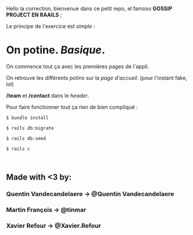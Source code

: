 Hello la correction, bienvenue dans ce petit repo, el famoso **GOSSIP PROJECT EN RAAILS** ;

Le principe de l'exercice est *simple* : 

# On potine. *Basique*.

On commence tout ça avec les premières pages de l'appli.

On retrouve les différents _potins_ sur la *page d'accueil*. (pour l'instant fake, lol)

__/team__ et __/contact__ dans le *header*.

Pour faire fonctionner tout ça rien de bien compliqué : 
~~~~~~~~~~~~~~~~~~~~
$ bundle install

$ rails db:migrate

$ rails db:seed

$ rails c



~~~~~~~~~~~~~~~~~~~~

## Made with <3 by:

### Quentin Vandecandelaere -> @Quentin Vandecandelaere

### Martin François -> @tinmar

### Xavier Refour -> @Xavier.Refour
